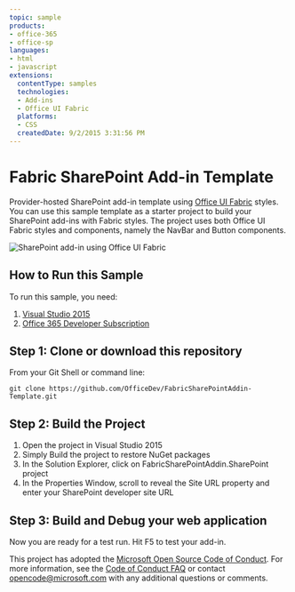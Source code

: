 ```yaml
---
topic: sample
products:
- office-365
- office-sp
languages:
- html
- javascript
extensions:
  contentType: samples
  technologies:
  - Add-ins
  - Office UI Fabric
  platforms:
  - CSS
  createdDate: 9/2/2015 3:31:56 PM
---
```

# Fabric SharePoint Add-in Template

Provider-hosted SharePoint add-in template using [Office UI Fabric](https://github.com/OfficeDev/Office-UI-Fabric) styles. You can use this sample template as a starter project to build your SharePoint add-ins with Fabric styles. The project uses both Office UI Fabric styles and components, namely the NavBar and Button components.

![SharePoint add-in using Office UI Fabric](http://chakkaradeep.com/wp-content/uploads/2015/09/fabric-spaddin.png)

## How to Run this Sample

To run this sample, you need:

1. [Visual Studio 2015](https://www.visualstudio.com/en-us/downloads/download-visual-studio-vs.aspx)
2. [Office 365 Developer Subscription](https://portal.office.com/Signup/Signup.aspx?OfferId=6881A1CB-F4EB-4db3-9F18-388898DAF510&DL=DEVELOPERPACK&ali=1)

## Step 1: Clone or download this repository

From your Git Shell or command line:

`git clone https://github.com/OfficeDev/FabricSharePointAddin-Template.git`

## Step 2: Build the Project

1. Open the project in Visual Studio 2015
2. Simply Build the project to restore NuGet packages
3. In the Solution Explorer, click on FabricSharePointAddin.SharePoint project
4. In the Properties Window, scroll to reveal the Site URL property and enter your SharePoint developer site URL

## Step 3: Build and Debug your web application

Now you are ready for a test run. Hit F5 to test your add-in.


This project has adopted the [Microsoft Open Source Code of Conduct](https://opensource.microsoft.com/codeofconduct/). For more information, see the [Code of Conduct FAQ](https://opensource.microsoft.com/codeofconduct/faq/) or contact [opencode@microsoft.com](mailto:opencode@microsoft.com) with any additional questions or comments.
